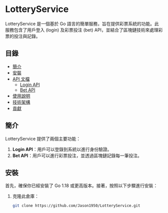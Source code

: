 # LotteryService

LotteryService 是一個基於 Go 語言的簡單服務，旨在提供彩票系統的功能。此服務包含了用戶登入 (login) 及彩票投注 (bet) API，並結合了區塊鏈技術來處理彩票的投注與記錄。

## 目錄

- [簡介](#簡介)
- [安裝](#安裝)
- [API 文檔](#api-文檔)
  - [Login API](#login-api)
  - [Bet API](#bet-api)
- [使用說明](#使用說明)
- [技術架構](#技術架構)
- [貢獻](#貢獻)

## 簡介

LotteryService 提供了兩個主要功能：

1. **Login API**：用戶可以登錄到系統以進行身份驗證。
2. **Bet API**：用戶可以進行彩票投注，並透過區塊鏈記錄每一筆投注。

## 安裝

首先，確保你已經安裝了 Go 1.18 或更高版本。接著，按照以下步驟進行安裝：

1. 克隆此倉庫：
   ```bash
   git clone https://github.com/Jason1950/LotteryService.git
   ```
